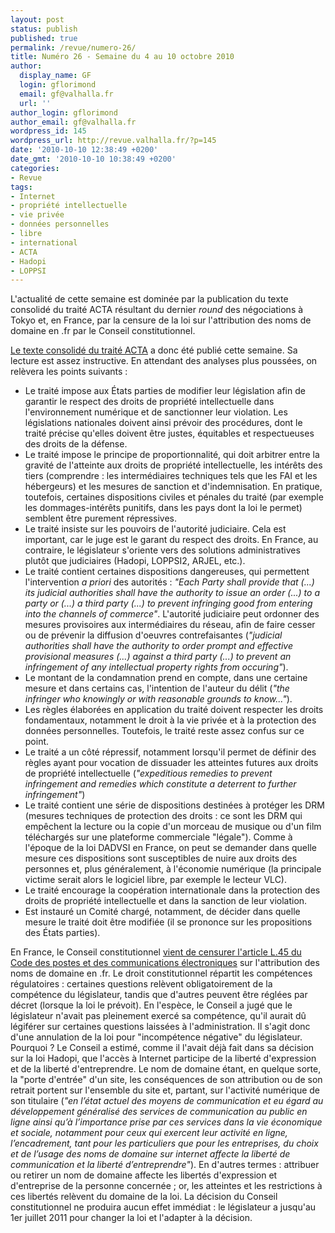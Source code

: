 ```yaml
---
layout: post
status: publish
published: true
permalink: /revue/numero-26/
title: Numéro 26 - Semaine du 4 au 10 octobre 2010
author:
  display_name: GF
  login: gflorimond
  email: gf@valhalla.fr
  url: ''
author_login: gflorimond
author_email: gf@valhalla.fr
wordpress_id: 145
wordpress_url: http://revue.valhalla.fr/?p=145
date: '2010-10-10 12:38:49 +0200'
date_gmt: '2010-10-10 10:38:49 +0200'
categories:
- Revue
tags:
- Internet
- propriété intellectuelle
- vie privée
- données personnelles
- libre
- international
- ACTA
- Hadopi
- LOPPSI
---
```

L'actualité de cette semaine est dominée par la publication du texte consolidé du traité ACTA résultant du dernier <i>round</i> des négociations à Tokyo et, en France, par la censure de la loi sur l'attribution des noms de domaine en .fr par le Conseil constitutionnel.

<p><a href='http://revue.valhalla.fr/wp-content/uploads/2010/10/actaoct2010.pdf'>Le texte consolidé du traité ACTA</a> a donc été publié cette semaine. Sa lecture est assez instructive. En attendant des analyses plus poussées, on relèvera les points suivants :</p>
<ul>
<li>Le traité impose aux États parties de modifier leur législation afin de garantir le respect des droits de propriété intellectuelle dans l'environnement numérique et de sanctionner leur violation. Les législations nationales doivent ainsi prévoir des procédures, dont le traité précise qu'elles doivent être justes, équitables et respectueuses des droits de la défense.</li>
<li>Le traité impose le principe de proportionnalité, qui doit arbitrer entre la gravité de l'atteinte aux droits de propriété intellectuelle, les intérêts des tiers (comprendre : les intermédiaires techniques tels que les FAI et les hébergeurs) et les mesures de sanction et d'indemnisation. En pratique, toutefois, certaines dispositions civiles et pénales du traité (par exemple les dommages-intérêts punitifs, dans les pays dont la loi le permet) semblent être purement répressives.</li>
<li>Le traité insiste sur les pouvoirs de l'autorité judiciaire. Cela est important, car le juge est le garant du respect des droits. En France, au contraire, le législateur s'oriente vers des solutions administratives plutôt que judiciaires (Hadopi, LOPPSI2, ARJEL, etc.).</li>
<li>Le traité contient certaines dispositions dangereuses, qui permettent l'intervention <i>a priori</i> des autorités : <i>"Each Party shall provide that (...) its judicial authorities shall have the authority to issue an order (...) to a party or (...) a third party (...) to prevent infringing good from entering into the channels of commerce"</i>. L'autorité judiciaire peut ordonner des mesures provisoires aux intermédiaires du réseau, afin de faire cesser ou de prévenir la diffusion d'oeuvres contrefaisantes (<i>"judicial authorities shall have the authority to order prompt and effective provisional measures (...) against a third party (...) to prevent an infringement of any intellectual property rights from occuring"</i>).</li>
<li>Le montant de la condamnation prend en compte, dans une certaine mesure et dans certains cas, l'intention de l'auteur du délit (<i>"the infringer who knowingly or with reasonable grounds to know..."</i>).</li>
<li>Les règles élaborées en application du traité doivent respecter les droits fondamentaux, notamment le droit à la vie privée et à la protection des données personnelles. Toutefois, le traité reste assez confus sur ce point.</li>
<li>Le traité a un côté répressif, notamment lorsqu'il permet de définir des règles ayant pour vocation de dissuader les atteintes futures aux droits de propriété intellectuelle (<i>"expeditious remedies to prevent infringement and remedies which constitute a deterrent to further infringement"</i>)</li>
<li>Le traité contient une série de dispositions destinées à protéger les DRM (mesures techniques de protection des droits : ce sont les DRM qui empêchent la lecture ou la copie d'un morceau de musique ou d'un film téléchargés sur une plateforme commerciale "légale"). Comme à l'époque de la loi DADVSI en France, on peut se demander dans quelle mesure ces dispositions sont susceptibles de nuire aux droits des personnes et, plus généralement, à l'économie numérique (la principale victime serait alors le logiciel libre, par exemple le lecteur VLC).</li>
<li>Le traité encourage la coopération internationale dans la protection des droits de propriété intellectuelle et dans la sanction de leur violation.</li>
<li>Est instauré un Comité chargé, notamment, de décider dans quelle mesure le traité doit être modifiée (il se prononce sur les propositions des États parties).</li>
</ul>
<p>En France, le Conseil constitutionnel <a href="http://www.numerama.com/magazine/16984-le-conseil-constitutionnel-annule-la-loi-sur-les-noms-de-domaine-en-fr.html">vient de censurer l'article L.45 du Code des postes et des communications électroniques</a> sur l'attribution des noms de domaine en .fr. Le droit constitutionnel répartit les compétences régulatoires : certaines questions relèvent obligatoirement de la compétence du législateur, tandis que d'autres peuvent être réglées par décret (lorsque la loi le prévoit). En l'espèce, le Conseil a jugé que le législateur n'avait pas pleinement exercé sa compétence, qu'il aurait dû légiférer sur certaines questions laissées à l'administration. Il s'agit donc d'une annulation de la loi pour "incompétence négative" du législateur. Pourquoi ? Le Conseil a estimé, comme il l'avait déjà fait dans sa décision sur la loi Hadopi, que l'accès à Internet participe de la liberté d'expression et de la liberté d'entreprendre. Le nom de domaine étant, en quelque sorte, la "porte d'entrée" d'un site, les conséquences de son attribution ou de son retrait portent sur l'ensemble du site et, partant, sur l'activité numérique de son titulaire (<i>"en l’état actuel des moyens de communication et eu égard au développement généralisé des services de communication au public en ligne ainsi qu’à l’importance prise par ces services dans la vie économique et sociale, notamment pour ceux qui exercent leur activité en ligne, l’encadrement, tant pour les particuliers que pour les entreprises, du choix et de l’usage des noms de domaine sur internet affecte la liberté de communication et la liberté d’entreprendre"</i>). En d'autres termes : attribuer ou retirer un nom de domaine affecte les libertés d'expression et d'entreprise de la personne concernée ; or, les atteintes et les restrictions à ces libertés relèvent du domaine de la loi. La décision du Conseil constitutionnel ne produira aucun effet immédiat : le législateur a jusqu'au 1er juillet 2011 pour changer la loi et l'adapter à la décision.</p>

